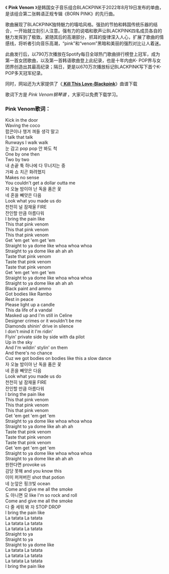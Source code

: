 

《 **Pink Venom** 》是韩国女子音乐组合BLACKPINK于2022年8月19日发布的单曲，是该组合第二张韩语正规专辑《BORN
PINK》的先行曲。

歌曲展现了BLACKPINK独特魅力的嘻哈风格。强劲的节拍和韩国传统乐器的结合，一开始就立刻引人注意。强有力的说唱和歌声让BLACKPINK四名成员各自的魅力发挥到了极致。紧随其后的高潮部分，抓耳的旋律深入人心，扩展了歌曲的情感线，将听者引向音乐高潮，“pink”和“venom”黑暗和美丽的强烈对比让人着迷。

此曲发行后，以790万次播放在Spotify每日全球热门歌曲排行榜登上冠军，成为第一首女团歌曲，以及第一首韩语歌曲登上此纪录，也是十年内由K-
POP界与女团界创造出其最高纪录；隔日，更是以670万次播放标记BLACKPINK写下首个K-POP多天冠军纪录。

同时，网站还为大家提供了《[ **Kill This Love-Blackpink**](Music-10818.html "Kill This Love-
Blackpink")》曲谱下载

歌词下方是 _Pink Venom钢琴谱_ ，大家可以免费下载学习。

### Pink Venom歌词：

Kick in the door  
Waving the coco  
팝콘이나 챙겨 껴들 생각 말고  
I talk that talk  
Runways I walk walk  
눈 감고 pop pop 안 봐도 척  
One by one then  
Two by two  
내 손끝 툭 하나에 다 무너지는 중  
가짜 쇼 치곤 화려했지  
Makes no sense  
You couldn't get a dollar outta me  
자 오늘 밤이야 난 독을 품은 꽃  
네 혼을 빼앗은 다음  
Look what you made us do  
천천히 널 잠재울 FIRE  
잔인할 만큼 아름다워  
I bring the pain like  
This that pink venom  
This that pink venom  
This that pink venom  
Get 'em get 'em get 'em  
Straight to ya dome like whoa whoa whoa  
Straight to ya dome like ah ah ah  
Taste that pink venom  
Taste that pink venom  
Taste that pink venom  
Get 'em get 'em get 'em  
Straight to ya dome like whoa whoa whoa  
Straight to ya dome like ah ah ah  
Black paint and ammo  
Got bodies like Rambo  
Rest in peace  
Please light up a candle  
This da life of a vandal  
Masked up and I'm still in Celine  
Designer crimes or it wouldn't be me  
Diamonds shinin' drive in silence  
I don't mind it I'm ridin'  
Flyin' private side by side with da pilot  
Up in the sky  
And I'm wildin' stylin' on them  
And there's no chance  
Cuz we got bodies on bodies like this a slow dance  
자 오늘 밤이야 난 독을 품은 꽃  
네 혼을 빼앗은 다음  
Look what you made us do  
천천히 널 잠재울 FIRE  
잔인할 만큼 아름다워  
I bring the pain like  
This that pink venom  
This that pink venom  
This that pink venom  
Get 'em get 'em get 'em  
Straight to ya dome like whoa whoa whoa  
Straight to ya dome like ah ah ah  
Taste that pink venom  
Taste that pink venom  
Taste that pink venom  
Get 'em get 'em get 'em  
Straight to ya dome like whoa whoa whoa  
Straight to ya dome like ah ah ah  
원한다면 provoke us  
감당 못해 and you know this  
이미 퍼져버린 shot that potion  
네 눈앞은 핑크빛 ocean  
Come and give me all the smoke  
도 아니면 모 like I'm so rock and roll  
Come and give me all the smoke  
다 줄 세워 봐 자 STOP DROP  
I bring the pain like  
La tatata La tatata  
La tatata La tatata  
La tatata La tatata  
Straight to ya  
Straight to ya  
Straight to ya dome like  
La tatata La tatata  
La tatata La tatata  
La tatata La tatata  
I bring the pain like

